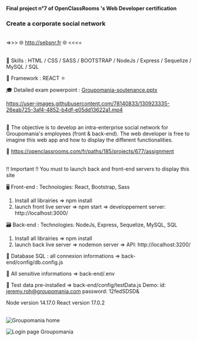 #### Final project n°7 of OpenClassRooms 's Web Developer certification
### Create a corporate social network 


<br /> =>>> 🌐 http://sebsnr.fr 🌐 <<<= 
 



<br /> 🔨 Skills : HTML / CSS / SASS / BOOTSTRAP / NodeJs / Express / Sequelize / MySQL / SQL 

🔧 Framework : REACT ⚛️ 

🎓 Detailed exam powerpoint : [Groupomania-soutenance.pptx](https://github.com/SebSnr/Groupomania/files/6967354/Groupomania-soutenance.pptx)


https://user-images.githubusercontent.com/78140833/130923335-26eab725-3af4-4852-b4df-e05dd13622a1.mp4


<br/> 🎯 The objective  is to develop an intra-enterprise social network for Groupomania's employees (front & back-end). The web developer is free to imagine this web app and how to display the different functionalities. 

📝 https://openclassrooms.com/fr/paths/185/projects/677/assignment

<br/> !! Important !!
You must to launch back and front-end servers to display this site


🖥️ Front-end :
Technologies: React, Bootstrap, Sass

  1) Install all librairies => npm install
  2) launch front live server => npm start 
=> developpement server:  http://localhost:3000/ 


🗃️ Back-end :
Technologies: NodeJs, Express, Sequelize, MySQL, SQL

  1) Install all librairies => npm install
  2) launch back live server => nodemon server
=> API: http://localhost:3200/


📂 Database SQL : all connexion informations => back-end/config/db.config.js

🔑 All sensitive informations => back-end/.env

🙍 Test data pre-installed => back-end/config/testData.js
Demo:
     id: jeremy.roh@groupomania.com
     password: 12fedSDSD& 


Node version 14.17.0
React version 17.0.2

<br/> ![Groupomania home](https://user-images.githubusercontent.com/78140833/129014924-27af34cb-c598-4161-9279-9b4dc865ba74.png)

![Login page Groupomania](https://user-images.githubusercontent.com/78140833/128604955-1fd3ba1c-664e-4827-b73c-9622206976dd.png)
